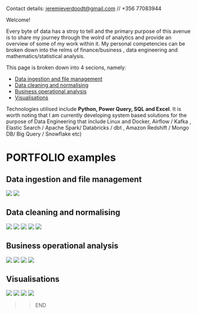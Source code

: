 
Contact details: jeremieverdoodt@gmail.com // +356 77083944

Welcome!

Every byte of data has a stroy to tell and the primary purpose of this avenue is to share my journey through the wolrd of analytics and provide an overview of some of my work within it. My personal competencies can be broken down into the relms of finance/business , data engineering and mathematics/statistical analysis.

This page is broken down into 4 secions, namely:
 - [Data ingestion and file management](#Data-ingestion-and-file-management) 
 - [Data cleaning and normalising](#Data-cleaning-and-normalising)
 - [Business operational analysis](#Business-operational-analysis)
 - [Visualisations](#Visualisations)

Technologies utilised include **Python, Power Query, SQL and Excel**. It is worth noting that I am currently developing system based solutions for the purpose of Data Engineering that include  Linux and Docker, Airflow / Kafka , Elastic Search / Apache Spark/ Databricks / dbt , Amazon Redshift / Mongo DB/  Big Query / Snowflake etc)

#  PORTFOLIO examples

## Data ingestion and file management
![](/images/Spyder.png)
![](/images/Python_i.PNG) 

## Data cleaning and normalising
![](/images/PowerQuery_i.PNG)
![](/images/ERD_i.PNG)
![](/images/Normalised.PNG)
![](/images/Schema_PBIfinancialanalytics.PNG)
![](/images/SQL_i.PNG)

## Business operational analysis
![](/images/SensitivityAnalysis2.PNG) 
![](/images/SensitivityAnalysis.PNG) 
![](/images/Operational_modeling.PNG) 
![](/images/Capture.PNG)      

## Visualisations
![](/images/Uni_work1.PNG) 
![](/images/Uni_work2_Tab.PNG) 
![](/images/Store_analysis_PBI.PNG) 
![](/images/StoreAnalysis_PBI2.PNG) 

>> END
